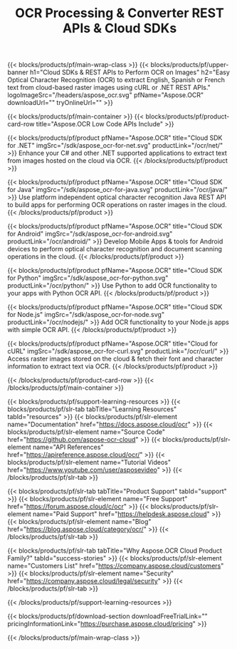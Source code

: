 ﻿---
title: OCR Processing & Converter REST APIs & Cloud SDKs 
description: Easy Optical Character Recognition (OCR) to extract English, Spanish or French text from cloud-based raster images using cURL or .NET REST APIs
weight: 10
url: /family
---

{{< blocks/products/pf/main-wrap-class >}}
{{< blocks/products/pf/upper-banner h1="Cloud SDKs & REST APIs to Perform OCR on Images" h2="Easy Optical Character Recognition (OCR) to extract English, Spanish or French text from cloud-based raster images using cURL or .NET REST APIs." logoImageSrc="/headers/aspose_ocr.svg" pfName="Aspose.OCR" downloadUrl="" tryOnlineUrl="" >}}

{{< blocks/products/pf/main-container >}}
{{< blocks/products/pf/product-card-row title="Aspose.OCR Low Code APIs Include" >}}

{{< blocks/products/pf/product pfName="Aspose.OCR" title="Cloud SDK for .NET" imgSrc="/sdk/aspose_ocr-for-net.svg" productLink="/ocr/net/" >}}
Enhance your C# and other .NET supported applications to extract text from images hosted on the cloud via OCR.
{{< /blocks/products/pf/product >}}

{{< blocks/products/pf/product pfName="Aspose.OCR" title="Cloud SDK for Java" imgSrc="/sdk/aspose_ocr-for-java.svg" productLink="/ocr/java/" >}}
Use platform independent optical character recognition Java REST API to build apps for performing OCR operations on raster images in the cloud.
{{< /blocks/products/pf/product >}}

{{< blocks/products/pf/product pfName="Aspose.OCR" title="Cloud SDK for Android" imgSrc="/sdk/aspose_ocr-for-android.svg" productLink="/ocr/android/" >}}
Develop Mobile Apps & tools for Android devices to perform optical character recognition and document scanning operations in the cloud.
{{< /blocks/products/pf/product >}}

{{< blocks/products/pf/product pfName="Aspose.OCR" title="Cloud SDK for Python" imgSrc="/sdk/aspose_ocr-for-python.svg" productLink="/ocr/python/" >}}
Use Python to add OCR functionality to your apps with Python OCR API.
{{< /blocks/products/pf/product >}}

{{< blocks/products/pf/product pfName="Aspose.OCR" title="Cloud SDK for Node.js" imgSrc="/sdk/aspose_ocr-for-node.svg" productLink="/ocr/nodejs/" >}}
Add OCR functionality to your Node.js apps with simple OCR API.
{{< /blocks/products/pf/product >}}

{{< blocks/products/pf/product pfName="Aspose.OCR" title="Cloud for cURL" imgSrc="/sdk/aspose_ocr-for-curl.svg" productLink="/ocr/curl/" >}}
Access raster images stored on the cloud & fetch their font and character information to extract text via OCR.
{{< /blocks/products/pf/product >}}

{{< /blocks/products/pf/product-card-row >}}
{{< /blocks/products/pf/main-container >}}

{{< blocks/products/pf/support-learning-resources >}}
{{< blocks/products/pf/slr-tab tabTitle="Learning Resources" tabId="resources" >}}
{{< blocks/products/pf/slr-element name="Documentation" href="https://docs.aspose.cloud/ocr" >}}
{{< blocks/products/pf/slr-element name="Source Code" href="https://github.com/aspose-ocr-cloud" >}}
{{< blocks/products/pf/slr-element name="API References" href="https://apireference.aspose.cloud/ocr/" >}}
{{< blocks/products/pf/slr-element name="Tutorial Videos" href="https://www.youtube.com/user/asposevideo" >}}
{{< /blocks/products/pf/slr-tab >}}

{{< blocks/products/pf/slr-tab tabTitle="Product Support" tabId="support" >}}
{{< blocks/products/pf/slr-element name="Free Support" href="https://forum.aspose.cloud/c/ocr" >}}
{{< blocks/products/pf/slr-element name="Paid Support" href="https://helpdesk.aspose.cloud" >}}
{{< blocks/products/pf/slr-element name="Blog" href="https://blog.aspose.cloud/category/ocr/" >}}
{{< /blocks/products/pf/slr-tab >}}

{{< blocks/products/pf/slr-tab tabTitle="Why Aspose.OCR Cloud Product Family?" tabId="success-stories" >}}
{{< blocks/products/pf/slr-element name="Customers List" href="https://company.aspose.cloud/customers" >}}
{{< blocks/products/pf/slr-element name="Security" href="https://company.aspose.cloud/legal/security" >}}
{{< /blocks/products/pf/slr-tab >}}

{{< /blocks/products/pf/support-learning-resources >}}

{{< blocks/products/pf/download-section downloadFreeTrialLink="" pricingInformationLink="https://purchase.aspose.cloud/pricing" >}}

{{< /blocks/products/pf/main-wrap-class >}}
